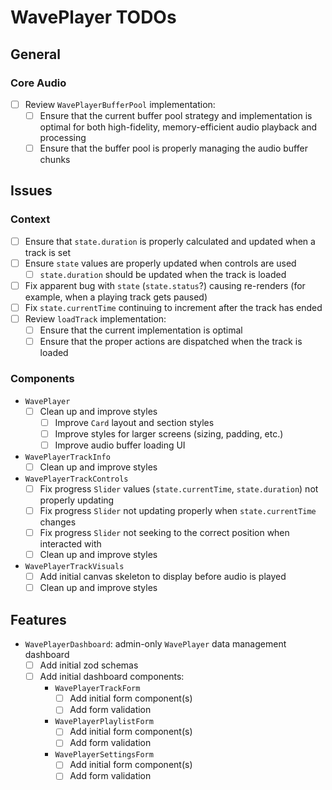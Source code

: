 # WavePlayer TODOs

## General

### Core Audio

- [ ] Review `WavePlayerBufferPool` implementation:
  - [ ] Ensure that the current buffer pool strategy and implementation is optimal for both high-fidelity, memory-efficient audio playback and processing
  - [ ] Ensure that the buffer pool is properly managing the audio buffer chunks

## Issues

### Context

- [ ] Ensure that `state.duration` is properly calculated and updated when a track is set
- [ ] Ensure `state` values are properly updated when controls are used
  - [ ] `state.duration` should be updated when the track is loaded
- [ ] Fix apparent bug with `state` (`state.status`?) causing re-renders (for example, when a playing track gets paused)
- [ ] Fix `state.currentTime` continuing to increment after the track has ended
- [ ] Review `loadTrack` implementation:
  - [ ] Ensure that the current implementation is optimal
  - [ ] Ensure that the proper actions are dispatched when the track is loaded

### Components

- `WavePlayer`
  - [ ] Clean up and improve styles
    - [ ] Improve `Card` layout and section styles
    - [ ] Improve styles for larger screens (sizing, padding, etc.)
    - [ ] Improve audio buffer loading UI
- `WavePlayerTrackInfo`
  - [ ] Clean up and improve styles
- `WavePlayerTrackControls`
  - [ ] Fix progress `Slider` values (`state.currentTime`, `state.duration`) not properly updating
  - [ ] Fix progress `Slider` not updating properly when `state.currentTime` changes
  - [ ] Fix progress `Slider` not seeking to the correct position when interacted with
  - [ ] Clean up and improve styles
- `WavePlayerTrackVisuals`
  - [ ] Add initial canvas skeleton to display before audio is played
  - [ ] Clean up and improve styles

## Features

- `WavePlayerDashboard`: admin-only `WavePlayer` data management dashboard
  - [ ] Add initial zod schemas
  - [ ] Add initial dashboard components:
    - `WavePlayerTrackForm`
      - [ ] Add initial form component(s)
      - [ ] Add form validation
    - `WavePlayerPlaylistForm`
      - [ ] Add initial form component(s)
      - [ ] Add form validation
    - `WavePlayerSettingsForm`
      - [ ] Add initial form component(s)
      - [ ] Add form validation
